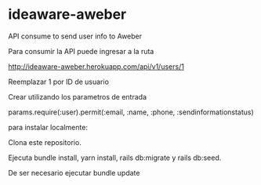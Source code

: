 # ideaware-aweber
API consume to send user info to Aweber

Para consumir la API puede ingresar a la ruta

http://ideaware-aweber.herokuapp.com/api/v1/users/1

Reemplazar 1 por ID de usuario

Crear utilizando los parametros de entrada

params.require(:user).permit(:email, :name, :phone, :sendinformationstatus)

para instalar localmente:

Clona este repositorio.

Ejecuta bundle install, yarn install, rails db:migrate y rails db:seed.

De ser necesario ejecutar bundle update
